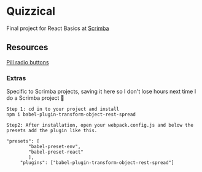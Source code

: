 # Quizzical

Final project for React Basics at [Scrimba](scrimba.com)  

## Resources

[Pill radio buttons](https://codepen.io/rstacruz/pen/zWXJGj)

### Extras
Specific to Scrimba projects, saving it here so I don't lose hours next time I do a Scrimba project 🤡  
```
Step 1: cd in to your project and install 
npm i babel-plugin-transform-object-rest-spread

Step2: After installation, open your webpack.config.js and below the presets add the plugin like this.

"presets": [
        "babel-preset-env",
        "babel-preset-react"
        ],
     "plugins": ["babel-plugin-transform-object-rest-spread"]
```